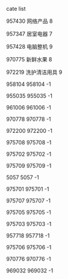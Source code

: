 cate list

957430 网络产品 8

957347 居室电器 7

957428 电脑整机 9

970775 新鲜水果 8

972219 洗护清洁用具 9

958104 958104 -1

955035 955035 -1

961006 961006 -1

970778 970778 -1

972200 972200 -1

975708 975708 -1

975702 975702 -1

975709 975709 -1

5057 5057 -1

975701 975701 -1

975707 975707 -1

975705 975705 -1

975703 975703 -1

957718 957718 -1

975706 975706 -1

970776 970776 -1

969032 969032 -1

